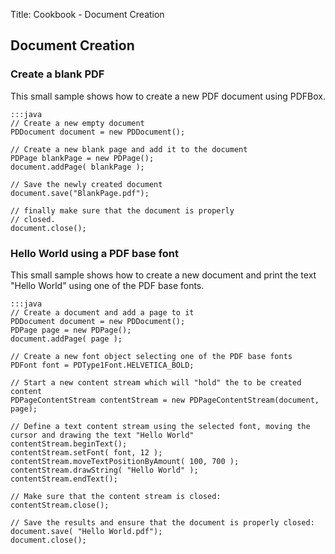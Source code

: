Title: Cookbook - Document Creation

## Document Creation

### Create a blank PDF

This small sample shows how to create a new PDF document using PDFBox.

	:::java
	// Create a new empty document
	PDDocument document = new PDDocument();
		
	// Create a new blank page and add it to the document
	PDPage blankPage = new PDPage();
	document.addPage( blankPage );
		
	// Save the newly created document
	document.save("BlankPage.pdf");
        
	// finally make sure that the document is properly
	// closed.
	document.close();

### Hello World using a PDF base font

This small sample shows how to create a new document and print the text "Hello World" using one of the PDF base fonts.

	:::java
	// Create a document and add a page to it
	PDDocument document = new PDDocument();
	PDPage page = new PDPage();
	document.addPage( page );
	
	// Create a new font object selecting one of the PDF base fonts
	PDFont font = PDType1Font.HELVETICA_BOLD;
	
	// Start a new content stream which will "hold" the to be created content
	PDPageContentStream contentStream = new PDPageContentStream(document, page);
	
	// Define a text content stream using the selected font, moving the cursor and drawing the text "Hello World"
	contentStream.beginText();
	contentStream.setFont( font, 12 );
	contentStream.moveTextPositionByAmount( 100, 700 );
	contentStream.drawString( "Hello World" );
	contentStream.endText();
	
	// Make sure that the content stream is closed:
	contentStream.close();
	
	// Save the results and ensure that the document is properly closed:
	document.save( "Hello World.pdf");
	document.close();